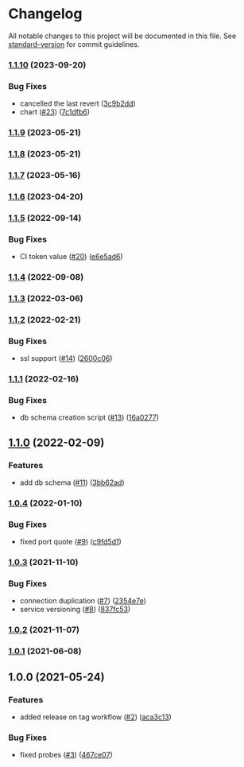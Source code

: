 # Changelog

All notable changes to this project will be documented in this file. See [standard-version](https://github.com/conventional-changelog/standard-version) for commit guidelines.

### [1.1.10](https://github.com/MapColonies/heartbeat-manager/compare/v1.1.9...v1.1.10) (2023-09-20)


### Bug Fixes

* cancelled the last revert ([3c9b2dd](https://github.com/MapColonies/heartbeat-manager/commit/3c9b2dda0e3b82a27d84261f80107c020e3645d2))
* chart ([#23](https://github.com/MapColonies/heartbeat-manager/issues/23)) ([7c1dfb6](https://github.com/MapColonies/heartbeat-manager/commit/7c1dfb62dd11454c57164a886c9bae7dff3f4017))

### [1.1.9](https://github.com/MapColonies/heartbeat-manager/compare/v1.1.8...v1.1.9) (2023-05-21)

### [1.1.8](https://github.com/MapColonies/heartbeat-manager/compare/v1.1.7...v1.1.8) (2023-05-21)

### [1.1.7](https://github.com/MapColonies/heartbeat-manager/compare/v1.1.6...v1.1.7) (2023-05-16)

### [1.1.6](https://github.com/MapColonies/heartbeat-manager/compare/v1.1.5...v1.1.6) (2023-04-20)

### [1.1.5](https://github.com/MapColonies/heartbeat-manager/compare/v1.1.4...v1.1.5) (2022-09-14)


### Bug Fixes

* CI token value ([#20](https://github.com/MapColonies/heartbeat-manager/issues/20)) ([e6e5ad6](https://github.com/MapColonies/heartbeat-manager/commit/e6e5ad6219f3b3a042d8566367005e293d840c43))

### [1.1.4](https://github.com/MapColonies/heartbeat-manager/compare/v1.1.3...v1.1.4) (2022-09-08)

### [1.1.3](https://github.com/MapColonies/heartbeat-manager/compare/v1.1.2...v1.1.3) (2022-03-06)

### [1.1.2](https://github.com/MapColonies/heartbeat-manager/compare/v1.1.1...v1.1.2) (2022-02-21)


### Bug Fixes

* ssl support ([#14](https://github.com/MapColonies/heartbeat-manager/issues/14)) ([2600c06](https://github.com/MapColonies/heartbeat-manager/commit/2600c066cd488038c781ca509607c58e891f7beb))

### [1.1.1](https://github.com/MapColonies/heartbeat-manager/compare/v1.1.0...v1.1.1) (2022-02-16)


### Bug Fixes

* db schema creation script ([#13](https://github.com/MapColonies/heartbeat-manager/issues/13)) ([16a0277](https://github.com/MapColonies/heartbeat-manager/commit/16a0277515a1474aa5c296690ee70fd9f8e140d4))

## [1.1.0](https://github.com/MapColonies/heartbeat-manager/compare/v1.0.4...v1.1.0) (2022-02-09)


### Features

* add db schema ([#11](https://github.com/MapColonies/heartbeat-manager/issues/11)) ([3bb62ad](https://github.com/MapColonies/heartbeat-manager/commit/3bb62ad5a1c14d52f8a0441ad1d461080cc806fc))

### [1.0.4](https://github.com/MapColonies/heartbeat-manager/compare/v1.0.3...v1.0.4) (2022-01-10)


### Bug Fixes

* fixed port quote ([#9](https://github.com/MapColonies/heartbeat-manager/issues/9)) ([c9fd5d1](https://github.com/MapColonies/heartbeat-manager/commit/c9fd5d1a60c80eb1252dec2b8e92e0de0ffd3ff3))

### [1.0.3](https://github.com/MapColonies/heartbeat-manager/compare/v1.0.2...v1.0.3) (2021-11-10)


### Bug Fixes

* connection duplication ([#7](https://github.com/MapColonies/heartbeat-manager/issues/7)) ([2354e7e](https://github.com/MapColonies/heartbeat-manager/commit/2354e7ef6085a2ce27609f80e3a75bad8bcb37ba))
* service versioning ([#8](https://github.com/MapColonies/heartbeat-manager/issues/8)) ([837fc53](https://github.com/MapColonies/heartbeat-manager/commit/837fc537614a9ca4bdcb5df8e143706c56b54344))

### [1.0.2](https://github.com/MapColonies/heartbeat-manager/compare/v1.0.1...v1.0.2) (2021-11-07)

### [1.0.1](https://github.com/MapColonies/heartbeat-manager/compare/v1.0.0...v1.0.1) (2021-06-08)

## 1.0.0 (2021-05-24)


### Features

* added release on tag workflow ([#2](https://github.com/MapColonies/heartbeat-manager/issues/2)) ([aca3c13](https://github.com/MapColonies/heartbeat-manager/commit/aca3c135c1f3227c053dccfc055815dbfcf91016))


### Bug Fixes

* fixed probes ([#3](https://github.com/MapColonies/heartbeat-manager/issues/3)) ([467ce07](https://github.com/MapColonies/heartbeat-manager/commit/467ce072c7e017845058a69c273fe672ec61ffb2))
